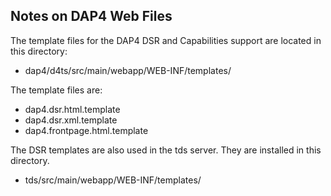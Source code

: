 ## Notes on DAP4 Web Files

The template files for the DAP4 DSR and Capabilities support
are located in this directory:
* dap4/d4ts/src/main/webapp/WEB-INF/templates/

The template files are:
* dap4.dsr.html.template
* dap4.dsr.xml.template
* dap4.frontpage.html.template

The DSR templates are also used in the tds server.
They are installed in this directory.
* tds/src/main/webapp/WEB-INF/templates/
